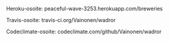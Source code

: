 Heroku-osoite: peaceful-wave-3253.herokuapp.com/breweries

Travis-osoite: travis-ci.org/Vainonen/wadror

Codeclimate-osoite: codeclimate.com/github/Vainonen/wadror
